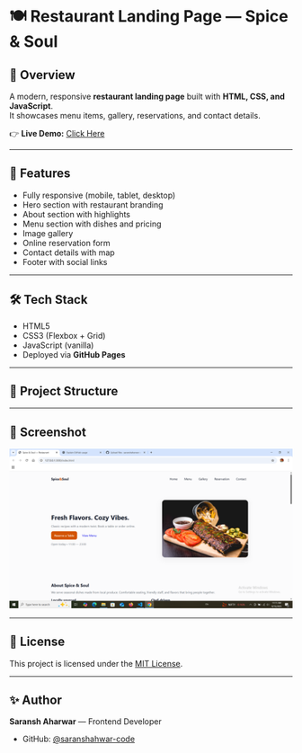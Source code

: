 # 🍽️ Restaurant Landing Page — Spice & Soul

## 📖 Overview
A modern, responsive **restaurant landing page** built with **HTML, CSS, and JavaScript**.  
It showcases menu items, gallery, reservations, and contact details.  

👉 **Live Demo:** [Click Here](https://saranshahwar-code.github.io/Restaurant-landing/)

---

## 🚀 Features
- Fully responsive (mobile, tablet, desktop)
- Hero section with restaurant branding
- About section with highlights
- Menu section with dishes and pricing
- Image gallery
- Online reservation form
- Contact details with map
- Footer with social links

---

## 🛠️ Tech Stack
- HTML5  
- CSS3 (Flexbox + Grid)  
- JavaScript (vanilla)  
- Deployed via **GitHub Pages**

---

## 📂 Project Structure

---

## 📸 Screenshot
![Restaurant Landing Preview](assets/screenshot.png)

---

## 📄 License
This project is licensed under the [MIT License](LICENSE).

---

## ✨ Author
**Saransh Aharwar** — Frontend Developer  
- GitHub: [@saranshahwar-code](https://github.com/saranshahwar-code)  

